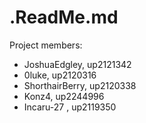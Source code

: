 # .ReadMe.md

Project members:
- JoshuaEdgley, up2121342
- 0luke, up2120316
- ShorthairBerry, up2120338
- Konz4, up2244996
- Incaru-27 , up2119350
